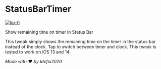 # StatusBarTimer

[![ko-fi](https://ko-fi.com/img/githubbutton_sm.svg)](https://ko-fi.com/D1D24RBXR)

Show remaining time on timer in Status Bar

This tweak simply shows the remaining time on the timer in the status bar instead of the clock. Tap to switch between timer and clock. This tweak is tested to work on iOS 13 and  14.

_Made with ❤️ by Idefix2020_
